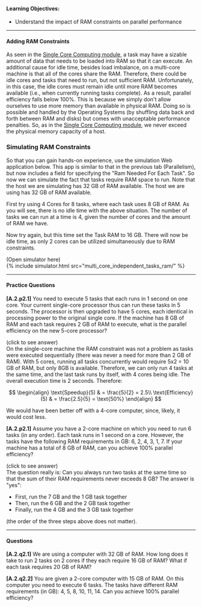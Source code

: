 
#### Learning Objectives:
 
- Understand the impact of RAM constraints on parallel performance

----

#### Adding RAM Constraints

As seen in the [Single Core Computing
module]({{site.baseurl}}/pedagogic_modules/single_core_computing), a task
may have a sizable amount of data that needs to be loaded into RAM so that
it can execute. An additional cause for idle time, besides load imbalance,
on a multi-core machine is that all of the cores share the RAM. Therefore,
there could be idle cores and tasks that need to run, but not sufficient
RAM. Unfortunately, in this case, the idle cores must remain idle until
more RAM becomes available (i.e., when currently running tasks complete).
As a result, parallel efficiency falls below 100%. This is because we
simply don't allow ourselves to use more memory than available in physical
RAM. Doing so is possible and handled by the Operating Systems (by
shuffling data back and forth between RAM and disks) but comes with
unacceptable performance penalties. So, as in the [Single Core Computing
module]({{site.baseurl}}/pedagogic_modules/single_core_computing), we never
exceed the physical memory capacity of a host.

### Simulating RAM Constraints

So that you can gain hands-on experience, use the simulation Web application below.
This app is similar to that in the previous tab (Parallelism), but now includes
a field for specifying the "Ram Needed For Each Task". 
So now we can simulate the fact that tasks require RAM space to run. Note
that the host we are simulating has 32 GB of RAM available. 
The host we are using has 32 GB of RAM available. 

First try using 4 Cores for 8 tasks, where each task uses 8 GB of RAM.  As
you will see, there is no idle time with the above situation. The number of
tasks we can run at a time is 4, given the number of cores and the amount
of RAM we have.

Now try again, but this time set the Task RAM to 16 GB. There will now be
idle time, as only 2 cores can be utilized simultaneously due to RAM
constraints.

<div class="ui accordion fluid app-ins">
  <div class="title">
    <i class="dropdown icon"></i>
    (Open simulator here)
  </div>
  <div markdown="0" class="ui segment content">
    {% include simulator.html src="multi_core_independent_tasks_ram/" %}
  </div>
</div>

----

#### Practice Questions 

**[A.2.p2.1]** You need to execute 5 tasks that each runs in 1 second on one
core.  Your current single-core processor thus can run these tasks in 5
seconds.  The processor is then upgraded to have 5 cores, each identical in
processing power to the original single core. If the machine has 8 GB of
RAM and each task requires 2 GB of RAM to execute, what is the parallel
efficiency on the new 5-core processor?


<div class="ui accordion fluid">
  <div class="title">
    <i class="dropdown icon"></i>
    (click to see answer)
  </div>
  <div markdown="1" class="ui segment content">
   On the single-core machine the RAM constraint was not a problem as
   tasks were executed sequentially (there was never a need for more than 2
   GB of RAM). With 5 cores, running all tasks concurrently would
require 5x2 = 10 GB of RAM, but only 8GB is available. Therefore, we can only run
   4 tasks at the same time, and the last task runs by itself, with 4 cores
   being idle. The overall execution time is 2 seconds. Therefore:

$$
\begin{align}
  \text{Speedup}(5) & = \frac{5}{2} = 2.5\\
  \text{Efficiency}(5) & = \frac{2.5}{5} = \text{50%}
\end{align}
$$

   We would have been better off with a 4-core computer, since, likely, it would cost less. 
  </div>
</div>

<p></p>

**[A.2.p2.1]** Assume you have a 2-core machine on which you need to run 6 tasks (in any order).
Each task runs in 1 second on a core. However, the tasks have the following RAM
requirements in GB: 6, 2, 4, 3, 1, 7.  If your machine has a total of 8 GB of RAM, can
you achieve 100% parallel efficiency?

<div class="ui accordion fluid">
  <div class="title">
    <i class="dropdown icon"></i>
    (click to see answer)
  </div>
  <div markdown="1" class="ui segment content">
   The question really is: Can you always run two tasks at the same time so that the sum
   of their RAM requirements never exceeds 8 GB?  The answer is "yes":
  
  - First, run the 7 GB and the 1 GB task together
  - Then, run the 6 GB and the 2 GB task together
  - Finally, run the 4 GB and the 3 GB task together

(the order of the three steps above does not matter). 


  </div>
</div>


---

#### Questions

**[A.2.q2.1]** We are using a computer with 32 GB of RAM. How long does it take
to run 2 tasks on 2 cores if they each require 16 GB of RAM? What if
each task requires 20 GB of RAM?

**[A.2.q2.2]** You are given a 2-core computer with 15 GB of RAM. On this computer 
you need to execute 6 tasks. The tasks have different RAM requirements (in GB): 
4, 5, 8, 10, 11, 14. Can you achieve 100% parallel efficiency? 

